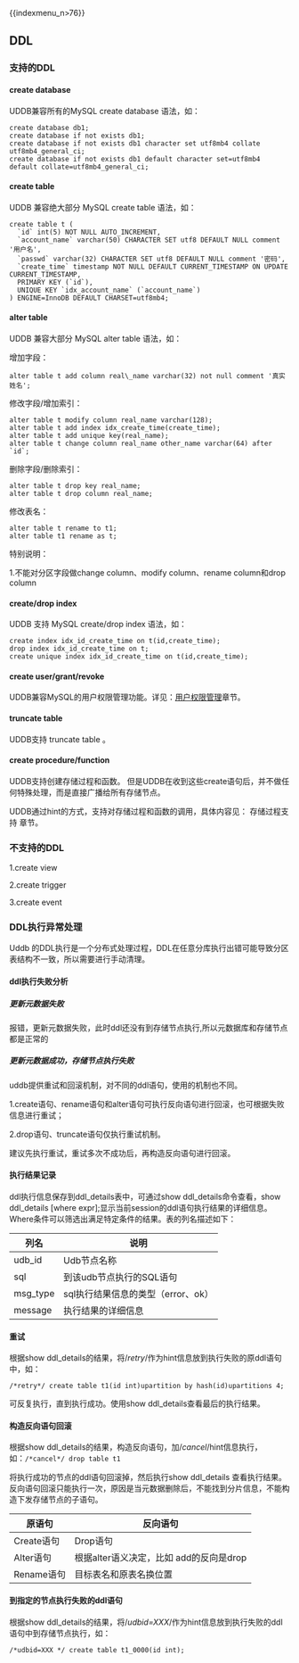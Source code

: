 {{indexmenu_n>76}}

## DDL

### 支持的DDL

#### create database

UDDB兼容所有的MySQL create database 语法，如：
```
create database db1;
create database if not exists db1;
create database if not exists db1 character set utf8mb4 collate utf8mb4_general_ci;
create database if not exists db1 default character set=utf8mb4 default collate=utf8mb4_general_ci;   
```
#### create table

UDDB 兼容绝大部分 MySQL create table 语法，如：
```
create table t (
  `id` int(5) NOT NULL AUTO_INCREMENT,
  `account_name` varchar(50) CHARACTER SET utf8 DEFAULT NULL comment '用户名',
  `passwd` varchar(32) CHARACTER SET utf8 DEFAULT NULL comment '密码',
  `create_time` timestamp NOT NULL DEFAULT CURRENT_TIMESTAMP ON UPDATE CURRENT_TIMESTAMP,
  PRIMARY KEY (`id`),
  UNIQUE KEY `idx_account_name` (`account_name`)
) ENGINE=InnoDB DEFAULT CHARSET=utf8mb4;
```
####  alter table

UDDB 兼容大部分 MySQL alter table 语法，如：

增加字段：

``` alter table t add column real\_name varchar(32) not null comment '真实姓名'; ```

修改字段/增加索引：
```
alter table t modify column real_name varchar(128);
alter table t add index idx_create_time(create_time);
alter table t add unique key(real_name);
alter table t change column real_name other_name varchar(64) after `id`;
```
删除字段/删除索引：
```
alter table t drop key real_name; 
alter table t drop column real_name; 
```

修改表名：

```
alter table t rename to t1; 
alter table t1 rename as t; 
```

特别说明：

1.不能对分区字段做change column、modify column、rename column和drop column

####  create/drop index

UDDB 支持 MySQL create/drop index 语法，如：
```
create index idx_id_create_time on t(id,create_time);
drop index idx_id_create_time on t;
create unique index idx_id_create_time on t(id,create_time);  
```
####  create user/grant/revoke

UDDB兼容MySQL的用户权限管理功能。详见：[用户权限管理](/database/uddb/user/)章节。

####  truncate table

UDDB支持 truncate table 。

#### create procedure/function

UDDB支持创建存储过程和函数。 但是UDDB在收到这些create语句后，并不做任何特殊处理，而是直接广播给所有存储节点。

UDDB通过hint的方式，支持对存储过程和函数的调用，具体内容见： 存储过程支持 章节。

### 不支持的DDL

1.create view

2.create trigger

3.create event

### DDL执行异常处理

Uddb 的DDL执行是一个分布式处理过程，DDL在任意分库执行出错可能导致分区表结构不一致，所以需要进行手动清理。

#### ddl执行失败分析

##### 更新元数据失败

报错，更新元数据失败，此时ddl还没有到存储节点执行,所以元数据库和存储节点都是正常的

##### 更新元数据成功，存储节点执行失败

uddb提供重试和回滚机制，对不同的ddl语句，使用的机制也不同。

1.create语句、rename语句和alter语句可执行反向语句进行回滚，也可根据失败信息进行重试；

2.drop语句、truncate语句仅执行重试机制。

建议先执行重试，重试多次不成功后，再构造反向语句进行回滚。

#### 执行结果记录

ddl执行信息保存到ddl_details表中，可通过show ddl_details命令查看，show ddl_details [where expr];显示当前session的ddl语句执行结果的详细信息。Where条件可以筛选出满足特定条件的结果。表的列名描述如下：

| 列名 | 说明 |
| --- | --- |
| udb_id  | Udb节点名称 |
| sql  | 到该udb节点执行的SQL语句 |
| msg_type  | sql执行结果信息的类型（error、ok） |
| message  | 执行结果的详细信息 |

#### 重试

根据show ddl_details的结果，将/*retry*/作为hint信息放到执行失败的原ddl语句中，如：

```
/*retry*/ create table t1(id int)upartition by hash(id)upartitions 4;
```

可反复执行，直到执行成功。使用show ddl_details查看最后的执行结果。

#### 构造反向语句回滚
根据show ddl_details的结果，构造反向语句，加/*cancel*/hint信息执行，如：`/*cancel*/ drop table t1`

将执行成功的节点的ddl语句回滚掉，然后执行show ddl_details 查看执行结果。反向语句回滚只能执行一次，原因是当元数据删除后，不能找到分片信息，不能构造下发存储节点的子语句。

| 原语句 | 反向语句 |
| --- | --- |
| Create语句  | Drop语句 |
| Alter语句  | 根据alter语义决定，比如 add的反向是drop |
| Rename语句  | 目标表名和原表名换位置 |

#### 到指定的节点执行失败的ddl语句

根据show ddl_details的结果，将/*udbid=XXX*/作为hint信息放到执行失败的ddl语句中到存储节点执行，如：
```
/*udbid=XXX */ create table t1_0000(id int);
```
